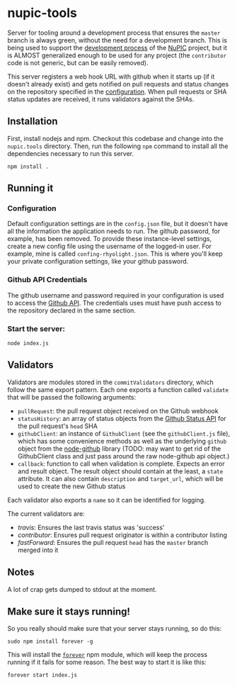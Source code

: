 nupic-tools
=============

Server for tooling around a development process that ensures the `master` branch is always green, without the need for a development branch. This is being used to support the [development process](https://github.com/numenta/nupic/wiki/Developer-Workflow) of the [NuPIC](http://github.com/numenta/nupic) project, but it is ALMOST generalized enough to be used for any project (the `contributor` code is not generic, but can be easily removed).

This server registers a web hook URL with github when it starts up (if it doesn't already exist) and gets notified on pull requests and status changes on the repository specified in the [configuration](#configuration). When pull requests or SHA status updates are received, it runs validators against the SHAs. 

## Installation

First, install nodejs and npm. Checkout this codebase and change into the `nupic.tools` directory. Then, run the following `npm` command to install all the dependencies necessary to run this server.

    npm install .

## Running it

### Configuration

Default configuration settings are in the `config.json` file, but it doesn't have all the information the application needs to run. The github password, for example, has been removed. To provide these instance-level settings, create a new config file using the username of the logged-in user. For example, mine is called `confing-rhyolight.json`. This is where you'll keep your private configuration settings, like your github password.

### Github API Credentials

The github username and password required in your configuration is used to access the [Github API](http://developer.github.com/). The credentials uses must have push access to the repository declared in the same section.

### Start the server:

    node index.js

## Validators

Validators are modules stored in the `commitValidators` directory, which follow the same export pattern. Each one exports a function called `validate` that will be passed the following arguments:

- `pullRequest`: the pull request object received on the Github webhook
- `statusHistory`: an array of status objects from the [Github Status API](http://developer.github.com/v3/repos/statuses/) for the pull request's `head` SHA
- `githubClient`: an instance of `GithubClient` (see the `githubClient.js` file), which has some convenience methods as well as the underlying `github` object from the [node-github](https://github.com/ajaxorg/node-github) library (TODO: may want to get rid of the GithubClient class and just pass around the raw node-github api object.)
- `callback`: function to call when validation is complete. Expects an error and result object. The result object should contain at the least, a `state` attribute. It can also contain `description` and `target_url`, which will be used to create the new Github status

Each validator also exports a `name` so it can be identified for logging.

The current validators are:

- *travis*: Ensures the last travis status was 'success'
- *contributor*: Ensures pull request originator is within a contributor listing
- *fastForward*: Ensures the pull request `head` has the `master` branch merged into it

## Notes

A lot of crap gets dumped to stdout at the moment. 

## Make sure it stays running!

So you really should make sure that your server stays running, so do this:

    sudo npm install forever -g

This will install the [`forever`](https://npmjs.org/package/forever) npm module, which will keep the process running if it fails for some reason. The best way to start it is like this:

    forever start index.js

